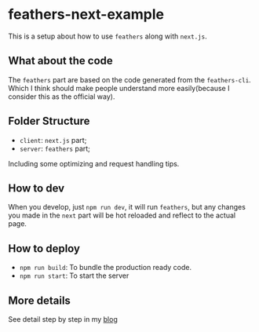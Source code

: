 # feathers-next-example

This is a setup about how to use `feathers` along with `next.js`.

## What about the code

The `feathers` part are based on the code generated from the `feathers-cli`. Which I think should make people understand more easily(because I consider this as the official way).

## Folder Structure

- `client`: `next.js` part;
- `server`: `feathers` part;

Including some optimizing and request handling tips.

## How to dev

When you develop, just `npm run dev`, it will run `feathers`, but any changes you made in the `next` part will be hot reloaded and reflect to the actual page.

## How to deploy

- `npm run build`: To bundle the production ready code.
- `npm run start`: To start the server

## More details

See detail step by step in my [blog](http://www.albertgao.xyz/2018/02/04/how-to-do-server-side-rendering-with-feathersjs-and-nextjs/)
